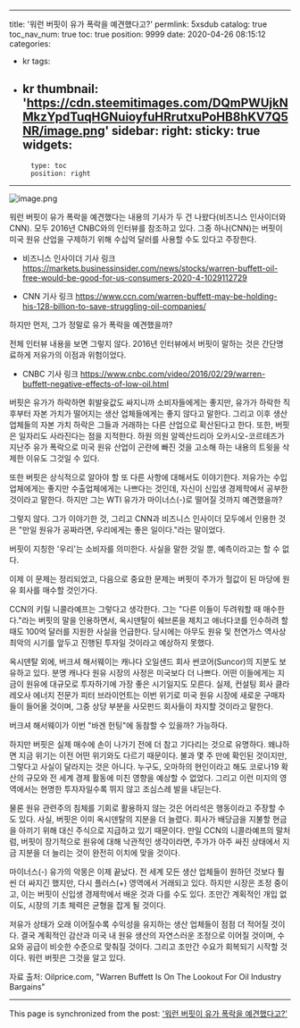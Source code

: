 
---
title: '워런 버핏이 유가 폭락을 예견했다고?'
permlink: 5xsdub
catalog: true
toc_nav_num: true
toc: true
position: 9999
date: 2020-04-26 08:15:12
categories:
- kr
tags:
- kr
thumbnail: 'https://cdn.steemitimages.com/DQmPWUjkNMkzYpdTuqHGNuioyfuHRrutxuPoHB8hKV7Q5NR/image.png'
sidebar:
    right:
        sticky: true
widgets:
    -
        type: toc
        position: right
---


![image.png](https://cdn.steemitimages.com/DQmPWUjkNMkzYpdTuqHGNuioyfuHRrutxuPoHB8hKV7Q5NR/image.png)


워런 버핏이 유가 폭락을 예견했다는 내용의 기사가 두 건 나왔다(비즈니스 인사이더와 CNN). 모두 2016년 CNBC와의 인터뷰를 참조하고 있다. 그중 하나(CNN)는 버핏이 미국 원유 산업을 구제하기 위해 수십억 달러를 사용할 수도 있다고 주장한다.

- 비즈니스 인사이더 기사 링크
https://markets.businessinsider.com/news/stocks/warren-buffett-oil-free-would-be-good-for-us-consumers-2020-4-1029112729

- CNN 기사 링크
https://www.ccn.com/warren-buffett-may-be-holding-his-128-billion-to-save-struggling-oil-companies/


하지만 먼저, 그가 정말로 유가 폭락을 예견했을까?


전체 인터뷰 내용을 보면 그렇지 않다. 2016년 인터뷰에서 버핏이 말하는 것은 간단명료하게 저유가의 이점과 위험이었다.

- CNBC 기사 링크
https://www.cnbc.com/video/2016/02/29/warren-buffett-negative-effects-of-low-oil.html


버핏은 유가가 하락하면 휘발윳값도 싸지니까 소비자들에게는 좋지만, 유가가 하락한 직후부터 자본 가치가 떨어지는 생산 업체들에게는 좋지 않다고 말한다. 그리고 이후 생산 업체들의 자본 가치 하락은 그들과 거래하는 다른 산업으로 확산된다고 한다. 또한, 버핏은 일자리도 사라진다는 점을 지적한다. 하원 의원 알렉산드리아 오카시오-코르테즈가 지난주 유가 폭락으로 미국 원유 산업이 곤란에 빠진 것을 고소해 하는 내용의 트윗을 삭제한 이유도 그것일 수 있다.


또한 버핏은 상식적으로 알아야 할 또 다른 사항에 대해서도 이야기한다. 저유가는 수입업체에게는 좋지만 수출업체에게는 나쁘다는 것인데, 자신이 신입생 경제학에서 공부한 것이라고 말한다. 하지만 그는 WTI 유가가 마이너스(-)로 떨어질 것까지 예견했을까?


그렇지 않다. 그가 이야기한 것, 그리고 CNN과 비즈니스 인사이더 모두에서 인용한 것은 "만일 원유가 공짜라면, 우리에게는 좋은 일이다."라는 말이었다.


버핏이 지칭한 '우리'는 소비자를 의미한다. 사실을 말한 것일 뿐, 예측이라고는 할 수 없다.


이제 이 문제는 정리되었고, 다음으로 중요한 문제는 버핏이 주가가 헐값이 된 마당에 원유 회사를 매수할 것인가다.


CCN의 키릴 니콜라예프는 그렇다고 생각한다. 그는 "다른 이들이 두려워할 때 매수한다."라는 버핏의 말을 인용하면서, 옥시덴탈이 쉐브론을 제치고 애너다코를 인수하려 할 때도 100억 달러를 지원한 사실을 언급한다. 당시에는 아무도 원유 및 천연가스 역사상 최악의 시기를 앞두고 진행된 투자일 것이라고 예상하지 못했다.


옥시덴탈 외에, 버크셔 해서웨이는 캐나다 오일샌드 회사 썬코어(Suncor)의 지분도 보유하고 있다. 분명 캐나다 원유 시장의 사정은 미국보다 더 나쁘다. 어떤 이들에게는 지금이 원유에 대규모로 투자하기에 가장 좋은 시기일지도 모른다. 실제, 컨설팅 회사 클라레오사 에너지 전문가 피터 브라이언트는 이번 위기로 미국 원유 시장에 새로운 구매자들이 들어올 것이며, 그중 상당 부분을 사모펀드 회사들이 차지할 것이라고 말한다.


버크셔 해서웨이가 이번 "바겐 헌팅"에 동참할 수 있을까? 가능하다.


하지만 버핏은 실제 매수에 손이 나가기 전에 더 참고 기다리는 것으로 유명하다. 왜냐하면 지금 위기는 이전 어떤 위기와도 다르기 때문이다. 불과 몇 주 만에 확인된 것이지만, 그렇다고 사실이 달라지는 것은 아니다. 누구도, 오마하의 현인이라고 해도 코로나19 확산의 규모와 전 세계 경제 활동에 미친 영향을 예상할 수 없었다. 그리고 이런 미지의 영역에서는 현명한 투자자일수록 뛰지 않고 조심스레 발을 내딛는다.


물론 원유 관련주의 침체를 기회로 활용하지 않는 것은 어리석은 행동이라고 주장할 수도 있다. 사실, 버핏은 이미 옥시덴탈의 지분을 더 늘렸다. 회사가 배당금을 지불할 현금을 아끼기 위해 대신 주식으로 지급하고 있기 때문이다. 만일 CCN의 니콜라예프의 말처럼, 버핏이 장기적으로 원유에 대해 낙관적인 생각이라면, 주가가 아주 싸진 상태에서 지금 지분을 더 늘리는 것이 완전히 이치에 맞을 것이다.


마이너스(-) 유가의 악몽은 이제 끝났다. 전 세계 모든 생산 업체들이 원하던 것보다 훨씬 더 싸지긴 했지만, 다시 플러스(+) 영역에서 거래되고 있다. 하지만 시장은 조정 중이고, 이는 버핏이 신입생 경제학에서 배운 것과 다를 수도 있다. 조만간 계획적인 개입 없이도, 시장의 기초 체력은 균형을 잡게 될 것이다.


저유가 상태가 오래 이어질수록 수익성을 유지하는 생산 업체들이 점점 더 적어질 것이다. 결국 계획적인 감산과 미국 내 원유 생산의 자연스러운 조정으로 이어질 것이며, 수요와 공급이 비슷한 수준으로 맞춰질 것이다. 그리고 조만간 수요가 회복되기 시작할 것이다. 워런 버핏은 그것을 알고 있다.


자료 출처: Oilprice.com, "Warren Buffett Is On The Lookout For Oil Industry Bargains"

- - -

This page is synchronized from the post: ['워런 버핏이 유가 폭락을 예견했다고?'](https://steemit.com/@pius.pius/5xsdub)
